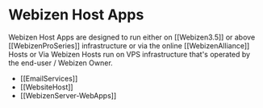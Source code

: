 # Webizen Host Apps

Webizen Host Apps are designed to run either on [[Webizen3.5]] or above [[WebizenProSeries]] infrastructure or via the online [[WebizenAlliance]] Hosts or Via Webizen Hosts run on VPS infrastructure that's operated by the end-user / Webizen Owner. 

- [[EmailServices]]
- [[WebsiteHost]]
- [[WebizenServer-WebApps]]